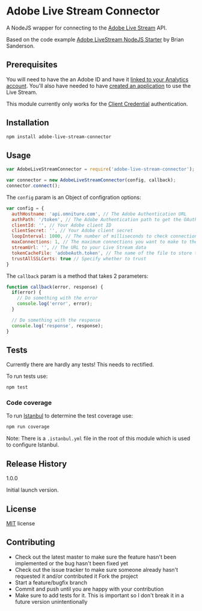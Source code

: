 # Adobe Live Stream Connector

A NodeJS wrapper for connecting to the [Adobe Live Stream](https://marketing.adobe.com/developer/documentation/analytics-live-stream/overview-1) API.

Based on the code example [Adobe LiveStream NodeJS Starter](https://github.com/sandersonb/firehose-nodejs-starter) by Brian Sanderson.

## Prerequisites

You will need to have the an Adobe ID and have it [linked to your Analytics account](https://marketing.adobe.com/developer/documentation/authentication-1/auth-link-account-1). You'll also have needed to have [created an application](https://marketing.adobe.com/developer/documentation/authentication-1/auth-register-app-1) to use the Live Stream.

This module currently only works for the [Client Credential](https://marketing.adobe.com/developer/documentation/authentication-1/auth-client-credentials-1#concept_5190CB12025F4B29947AB2CF13435C9C) authentication.

## Installation

```sh
npm install adobe-live-stream-connector
```

## Usage

```js
var AdobeLiveStreamConnector = require('adobe-live-stream-connector');

var connector = new AdobeLiveStreamConnector(config, callback);
connector.connect();
```

The `config` param is an Object of configration options:

```js
var config = {
  authHostname: 'api.omniture.com', // The Adobe Authentication URL
  authPath: '/token', // The Adobe Authentication path to get the OAuth token
  clientId: '', // Your Adobe client ID
  clientSecret: '', // Your Adobe client secret
  loopInterval: 1000, // The number of milliseconds to check connection is still alive
  maxConnections: 1, // The maximum connections you want to make to the Live Stream API
  streamUrl: '', // The URL to your Live Stream data
  tokenCacheFile: 'adobeAuth.token', // The name of the file to store the access token in
  trustAllSSLCerts: true // Specify whether to trust
}
```

The `callback` param is a method that takes 2 parameters:

```js
function callback(error, response) {
  if(error) {
    // Do something with the error
    console.log('error', error);
  }

  // Do something with the response
  console.log('response', response);
}
```

## Tests

Currently there are hardly any tests! This needs to rectified.

To run tests use:

```sh
npm test
```

### Code coverage

To run [Istanbul](https://github.com/gotwarlost/istanbul) to determine the test coverage use:

```sh
npm run coverage
```

Note: There is a `.istanbul.yml` file in the root of this module which is used to configure Istanbul.

## Release History

1.0.0

Initial launch version.

## License

[MIT](http://opensource.org/licenses/MIT) license

## Contributing

* Check out the latest master to make sure the feature hasn't been implemented or the bug hasn't been fixed yet
* Check out the issue tracker to make sure someone already hasn't requested it and/or contributed it
Fork the project
* Start a feature/bugfix branch
* Commit and push until you are happy with your contribution
* Make sure to add tests for it. This is important so I don't break it in a future version unintentionally
